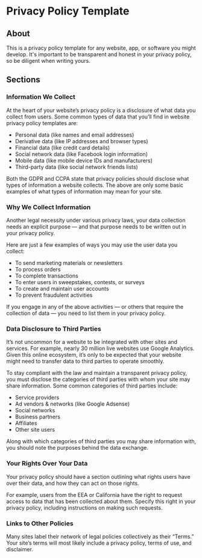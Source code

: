 # Privacy Policy Template

## About 

This is a privacy policy template for any website, app, or software you might develop. It's important to be transparent and honest in your privacy policy, so be diligent when writing yours.

## Sections

### Information We Collect

At the heart of your website’s privacy policy is a disclosure of what data you collect from users. Some common types of data that you’ll find in website privacy policy templates are:

* Personal data (like names and email addresses)
* Derivative data (like IP addresses and browser types)
* Financial data (like credit card details)
* Social network data (like Facebook login information)
* Mobile data (like mobile device IDs and manufacturers)
* Third-party data (like social network friends lists)

Both the GDPR and CCPA state that privacy policies should disclose what types of information a website collects. The above are only some basic examples of what types of information may mean for your site.

### Why We Collect Information

Another legal necessity under various privacy laws, your data collection needs an explicit purpose — and that purpose needs to be written out in your privacy policy.

Here are just a few examples of ways you may use the user data you collect:

* To send marketing materials or newsletters
* To process orders
* To complete transactions
* To enter users in sweepstakes, contests, or surveys
* To create and maintain user accounts
* To prevent fraudulent activities

If you engage in any of the above activities — or others that require the collection of data — you need to list them in your privacy policy.

### Data Disclosure to Third Parties

It’s not uncommon for a website to be integrated with other sites and services. For example, nearly 30 million live websites use Google Analytics. Given this online ecosystem, it’s only to be expected that your website might need to transfer data to third parties to operate smoothly.

To stay compliant with the law and maintain a transparent privacy policy, you must disclose the categories of third parties with whom your site may share information. Some common categories of third parties include:

* Service providers
* Ad vendors & networks (like Google Adsense)
* Social networks
* Business partners
* Affiliates
* Other site users

Along with which categories of third parties you may share information with, you should note the purposes behind the data exchange.

### Your Rights Over Your Data

Your privacy policy should have a section outlining what rights users have over their data, and how they can act on those rights.

For example, users from the EEA or California have the right to request access to data that has been collected about them. Specify this right in your privacy policy, including instructions on making such requests.

### Links to Other Policies

Many sites label their network of legal policies collectively as their “Terms.” Your site’s terms will most likely include a privacy policy, terms of use, and disclaimer.
